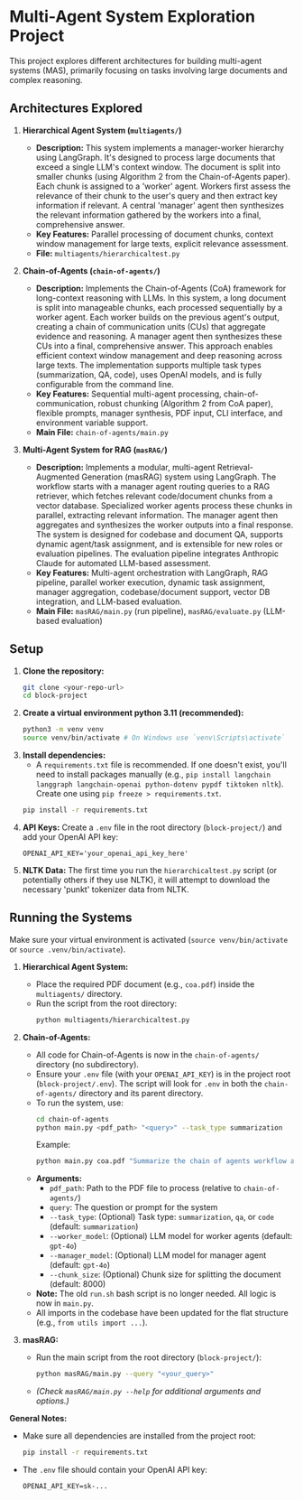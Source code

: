# Multi-Agent System Exploration Project

This project explores different architectures for building multi-agent systems (MAS), primarily focusing on tasks involving large documents and complex reasoning.

## Architectures Explored

1.  **Hierarchical Agent System (`multiagents/`)**
    *   **Description:** This system implements a manager-worker hierarchy using LangGraph. It's designed to process large documents that exceed a single LLM's context window. The document is split into smaller chunks (using Algorithm 2 from the Chain-of-Agents paper). Each chunk is assigned to a 'worker' agent. Workers first assess the relevance of their chunk to the user's query and then extract key information if relevant. A central 'manager' agent then synthesizes the relevant information gathered by the workers into a final, comprehensive answer.
    *   **Key Features:** Parallel processing of document chunks, context window management for large texts, explicit relevance assessment.
    *   **File:** `multiagents/hierarchicaltest.py`

2.  **Chain-of-Agents (`chain-of-agents/`)**
    *   **Description:** Implements the Chain-of-Agents (CoA) framework for long-context reasoning with LLMs. In this system, a long document is split into manageable chunks, each processed sequentially by a worker agent. Each worker builds on the previous agent's output, creating a chain of communication units (CUs) that aggregate evidence and reasoning. A manager agent then synthesizes these CUs into a final, comprehensive answer. This approach enables efficient context window management and deep reasoning across large texts. The implementation supports multiple task types (summarization, QA, code), uses OpenAI models, and is fully configurable from the command line.
    *   **Key Features:** Sequential multi-agent processing, chain-of-communication, robust chunking (Algorithm 2 from CoA paper), flexible prompts, manager synthesis, PDF input, CLI interface, and environment variable support.
    *   **Main File:** `chain-of-agents/main.py`

3.  **Multi-Agent System for RAG (`masRAG/`)**
    *   **Description:** Implements a modular, multi-agent Retrieval-Augmented Generation (masRAG) system using LangGraph. The workflow starts with a manager agent routing queries to a RAG retriever, which fetches relevant code/document chunks from a vector database. Specialized worker agents process these chunks in parallel, extracting relevant information. The manager agent then aggregates and synthesizes the worker outputs into a final response. The system is designed for codebase and document QA, supports dynamic agent/task assignment, and is extensible for new roles or evaluation pipelines. The evaluation pipeline integrates Anthropic Claude for automated LLM-based assessment.
    *   **Key Features:** Multi-agent orchestration with LangGraph, RAG pipeline, parallel worker execution, dynamic task assignment, manager aggregation, codebase/document support, vector DB integration, and LLM-based evaluation.
    *   **Main File:** `masRAG/main.py` (run pipeline), `masRAG/evaluate.py` (LLM-based evaluation)

## Setup

1.  **Clone the repository:**
    ```bash
    git clone <your-repo-url>
    cd block-project
    ```
2.  **Create a virtual environment python 3.11 (recommended):**
    ```bash
    python3 -m venv venv
    source venv/bin/activate # On Windows use `venv\Scripts\activate`
    ```
3.  **Install dependencies:**
    *   A `requirements.txt` file is recommended. If one doesn't exist, you'll need to install packages manually (e.g., `pip install langchain langgraph langchain-openai python-dotenv pypdf tiktoken nltk`). Create one using `pip freeze > requirements.txt`.
    ```bash
    pip install -r requirements.txt
    ```
4.  **API Keys:** Create a `.env` file in the root directory (`block-project/`) and add your OpenAI API key:
    ```
    OPENAI_API_KEY='your_openai_api_key_here'
    ```
5.  **NLTK Data:** The first time you run the `hierarchicaltest.py` script (or potentially others if they use NLTK), it will attempt to download the necessary 'punkt' tokenizer data from NLTK.

## Running the Systems

Make sure your virtual environment is activated (`source venv/bin/activate` or `source .venv/bin/activate`).

1.  **Hierarchical Agent System:**
    *   Place the required PDF document (e.g., `coa.pdf`) inside the `multiagents/` directory.
    *   Run the script from the root directory:
        ```bash
        python multiagents/hierarchicaltest.py
        ```

2.  **Chain-of-Agents:**
    *   All code for Chain-of-Agents is now in the `chain-of-agents/` directory (no subdirectory).
    *   Ensure your `.env` file (with your `OPENAI_API_KEY`) is in the project root (`block-project/.env`). The script will look for `.env` in both the `chain-of-agents/` directory and its parent directory.
    *   To run the system, use:
        ```bash
        cd chain-of-agents
        python main.py <pdf_path> "<query>" --task_type summarization
        ```
        Example:
        ```bash
        python main.py coa.pdf "Summarize the chain of agents workflow and any insights from the paper" --task_type summarization
        ```
    *   **Arguments:**
        - `pdf_path`: Path to the PDF file to process (relative to `chain-of-agents/`)
        - `query`: The question or prompt for the system
        - `--task_type`: (Optional) Task type: `summarization`, `qa`, or `code` (default: `summarization`)
        - `--worker_model`: (Optional) LLM model for worker agents (default: `gpt-4o`)
        - `--manager_model`: (Optional) LLM model for manager agent (default: `gpt-4o`)
        - `--chunk_size`: (Optional) Chunk size for splitting the document (default: 8000)
    *   **Note:** The old `run.sh` bash script is no longer needed. All logic is now in `main.py`.
    *   All imports in the codebase have been updated for the flat structure (e.g., `from utils import ...`).

3.  **masRAG:**
    *   Run the main script from the root directory (`block-project/`):
        ```bash
        python masRAG/main.py --query "<your_query>"
        ```
    *   *(Check `masRAG/main.py --help` for additional arguments and options.)*

**General Notes:**
- Make sure all dependencies are installed from the project root:
    ```bash
    pip install -r requirements.txt
    ```
- The `.env` file should contain your OpenAI API key:
    ```env
    OPENAI_API_KEY=sk-...
    ```
